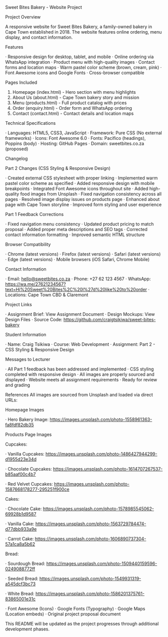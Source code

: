 Sweet Bites Bakery - Website Project

Project Overview

A responsive website for Sweet Bites Bakery, a family-owned bakery in Cape Town established in 2018. The website features online ordering, menu display, and contact information.

Features

· Responsive design for desktop, tablet, and mobile
· Online ordering via WhatsApp integration
· Product menu with high-quality images
· Contact forms and location maps
· Warm pastel color scheme (brown, cream, pink)
· Font Awesome icons and Google Fonts
· Cross-browser compatible

Pages Included

1. Homepage (index.html) - Hero section with menu highlights
2. About Us (about.html) - Cape Town bakery story and mission
3. Menu (products.html) - Full product catalog with prices
4. Order (enquiry.html) - Order form and WhatsApp ordering
5. Contact (contact.html) - Contact details and location maps

Technical Specifications

· Languages: HTML5, CSS3, JavaScript
· Framework: Pure CSS (No external frameworks)
· Icons: Font Awesome 6.0
· Fonts: Pacifico (headings), Poppins (body)
· Hosting: GitHub Pages
· Domain: sweetbites.co.za (proposed)


Changelog

Part 2 Changes (CSS Styling & Responsive Design)

· Created external CSS stylesheet with proper linking
· Implemented warm pastel color scheme as specified
· Added responsive design with mobile breakpoints
· Integrated Font Awesome icons throughout site
· Added high-quality food images from Unsplash
· Fixed navigation consistency across all pages
· Resolved image display issues on products page
· Enhanced about page with Cape Town storyline
· Improved form styling and user experience

Part 1 Feedback Corrections

· Fixed navigation menu consistency
· Updated product pricing to match proposal
· Added proper meta descriptions and SEO tags
· Corrected contact information formatting
· Improved semantic HTML structure

Browser Compatibility

· Chrome (latest versions)
· Firefox (latest versions)
· Safari (latest versions)
· Edge (latest versions)
· Mobile browsers (iOS Safari, Chrome Mobile)


Contact Information

· Email: hello@sweetbites.co.za
· Phone: +27 62 123 4567
· WhatsApp: https://wa.me/27621234567?text=Hi%20Sweet%20Bites%2C%20I%27d%20like%20to%20order
· Locations: Cape Town CBD & Claremont

Project Links

· Assignment Brief: View Assignment Document
· Design Mockups: View Design Files
· Source Code: https://github.com/craigtsikiwa/sweet-bites-bakery

Student Information

· Name: Craig Tsikiwa
· Course: Web Development
· Assignment: Part 2 - CSS Styling & Responsive Design

Messages to Lecturer

· All Part 1 feedback has been addressed and implemented
· CSS styling completed with responsive design
· All images are properly sourced and displayed
· Website meets all assignment requirements
· Ready for review and grading

References
All images are sourced from Unsplash and loaded via direct URLs:

Homepage Images

· Hero Bakery Image: https://images.unsplash.com/photo-1558961363-fa8fdf82db35

Products Page Images

Cupcakes:

· Vanilla Cupcakes: https://images.unsplash.com/photo-1486427944299-d1955d23e34d

· Chocolate Cupcakes: https://images.unsplash.com/photo-1614707267537-b85aaf00c4b7

· Red Velvet Cupcakes: https://images.unsplash.com/photo-1587668178277-295251f900ce

Cakes:

· Chocolate Cake: https://images.unsplash.com/photo-1578985545062-69928b1d9587

· Vanilla Cake: https://images.unsplash.com/photo-1563729784474-d77dbb933a9e

· Carrot Cake: https://images.unsplash.com/photo-1606890737304-57a1ca8a5b62

Bread:

· Sourdough Bread: https://images.unsplash.com/photo-1509440159596-0249088772ff

· Seeded Bread: https://images.unsplash.com/photo-1549931319-a545dcf3bc73

· White Bread: https://images.unsplash.com/photo-1586201375761-83865001e31c


· Font Awesome (Icons)
· Google Fonts (Typography)
· Google Maps (Location embeds)
· Original project proposal document

This README will be updated as the project progresses through additional development phases.
